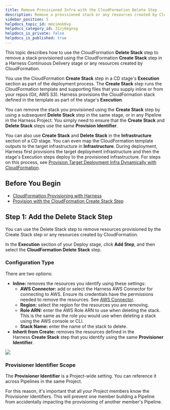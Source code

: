```yaml
---
title: Remove Provisioned Infra with the CloudFormation Delete Step
description: Remove a provisioned stack or any resources created by CloudFormation.
sidebar_position: 5
helpdocs_topic_id: mmzimok6vp
helpdocs_category_id: 31zj6kgnsg
helpdocs_is_private: false
helpdocs_is_published: true
---
```


This topic describes how to use the CloudFormation **Delete Stack** step to remove a stack provisioned using the CloudFormation **Create Stack** step in a Harness Continuous Delivery stage or any resources created by CloudFormation.

You use the CloudFormation **Create Stack** step in a CD stage's **Execution** section as part of the deployment process. The **Create Stack** step runs the CloudFormation template and supporting files that you supply inline or from your repos (Git, AWS S3). Harness provisions the CloudFormation stack defined in the template as part of the stage's **Execution**.

You can remove the stack you provisioned using the **Create Stack** step by using a subsequent **Delete Stack** step in the same stage, or in any Pipeline in the Harness Project. You simply need to ensure that the **Create Stack** and **Delete Stack** steps use the same **Provision Identifier**.

You can also use **Create Stack** and **Delete Stack** in the **Infrastructure** section of a CD stage. You can even map the CloudFormation template outputs to the target infrastructure in **Infrastructure**. During deployment, Harness first provisions the target deployment infrastructure and then the stage's Execution steps deploy to the provisioned infrastructure. For steps on this process, see [Provision Target Deployment Infra Dynamically with CloudFormation](../../cd-infrastructure/cloudformation-infra/provision-target-deployment-infra-dynamically-with-cloud-formation.md).

## Before You Begin

* [CloudFormation Provisioning with Harness](cloud-formation-provisioning-with-harness.md)
* [Provision with the CloudFormation Create Stack Step](provision-with-the-cloud-formation-create-stack-step.md)

## Step 1: Add the Delete Stack Step

You can use the Delete Stack step to remove resources provisioned by the Create Stack step or any resources created by CloudFormation.

In the **Execution** section of your Deploy stage, click **Add Step**, and then select the **CloudFormation Delete Stack** step.

### Configuration Type

There are two options:

* **Inline:** removes the resources you identify using these settings:
	+ **AWS Connector:** add or select the Harness AWS Connector for connecting to AWS. Ensure its credentials have the permissions needed to remove the resources. See [AWS Connector](../../../platform/7_Connectors/Cloud-Providers/references/aws-connector-settings-reference.md).
	+ **Region:** select the region for the resources you are removing.
	+ **Role ARN:** enter the AWS Role ARN to use when deleting the stack. This is the same as the role you would use when deleting a stack using the AWS console or CLI.
	+ **Stack Name:** enter the name of the stack to delete.
* **Inherit from Create:** removes the resources defined in the Harness **Create Stack** step that you identify using the same **Provisioner Identifier**.

![](./static/remove-provisioned-infra-with-the-cloud-formation-delete-step-06.png)

### Provisioner Identifier Scope

The **Provisioner Identifier** is a Project-wide setting. You can reference it across Pipelines in the same Project.

For this reason, it's important that all your Project members know the Provisioner Identifiers. This will prevent one member building a Pipeline from accidentally impacting the provisioning of another member's Pipeline.

